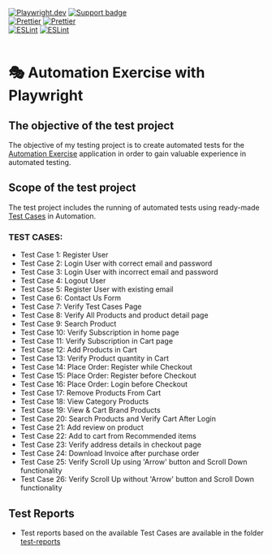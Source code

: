 [![Playwright.dev](https://img.shields.io/badge/Documentation-Playwright-45ba4b.svg?logo=playwright)](https://playwright.dev/docs/intro)
[![Support badge](https://img.shields.io/badge/stackoverflow-Playwright-45ba4b.svg?logo=stackoverflow)](https://stackoverflow.com/questions/tagged/playwright) 
<br>
[![Prettier](https://img.shields.io/badge/Documentation-Prettier-f7ba3e.svg?logo=prettier)](https://prettier.io/docs/en/index.html)
[![Prettier](https://img.shields.io/badge/GitHub-Prettier-f7ba3e.svg?logo=prettier)](https://github.com/prettier/prettier)
<br>
[![ESLint](https://img.shields.io/badge/Documentation-ESLint-4b32c3.svg?logo=eslint)](https://eslint.org/docs/latest/)
[![ESLint](https://img.shields.io/badge/GitHub-ESLint-4b32c3.svg?logo=eslint)](https://github.com/eslint/eslint)
<br><br>

# :performing_arts: Automation Exercise with Playwright 

## The objective of the test project

The objective of my testing project is to create automated tests for the [Automation Exercise](https://automationexercise.com/) application in order to gain valuable experience in automated testing. 

## Scope of the test project

The test project includes the running of automated tests using ready-made [Test Cases](https://automationexercise.com/test_cases) in Automation.

### TEST CASES:
- Test Case 1: Register User
- Test Case 2: Login User with correct email and password
- Test Case 3: Login User with incorrect email and password
- Test Case 4: Logout User
- Test Case 5: Register User with existing email
- Test Case 6: Contact Us Form
- Test Case 7: Verify Test Cases Page
- Test Case 8: Verify All Products and product detail page
- Test Case 9: Search Product
- Test Case 10: Verify Subscription in home page
- Test Case 11: Verify Subscription in Cart page
- Test Case 12: Add Products in Cart
- Test Case 13: Verify Product quantity in Cart
- Test Case 14: Place Order: Register while Checkout
- Test Case 15: Place Order: Register before Checkout
- Test Case 16: Place Order: Login before Checkout
- Test Case 17: Remove Products From Cart
- Test Case 18: View Category Products
- Test Case 19: View & Cart Brand Products
- Test Case 20: Search Products and Verify Cart After Login
- Test Case 21: Add review on product
- Test Case 22: Add to cart from Recommended items
- Test Case 23: Verify address details in checkout page
- Test Case 24: Download Invoice after purchase order
- Test Case 25: Verify Scroll Up using 'Arrow' button and Scroll Down functionality
- Test Case 26: Verify Scroll Up without 'Arrow' button and Scroll Down functionality

## Test Reports
- Test reports based on the available Test Cases are available in the folder [test-reports](https://github.com/adamcegielka/playwright-automation-learn/tree/main/tests/e2e_AutomationExercise/test-reports)